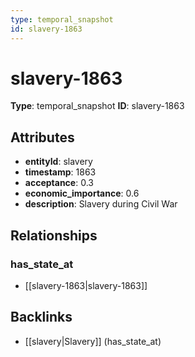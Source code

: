 ```yaml
---
type: temporal_snapshot
id: slavery-1863
---
```


# slavery-1863

**Type**: temporal_snapshot
**ID**: slavery-1863

## Attributes

- **entityId**: slavery
- **timestamp**: 1863
- **acceptance**: 0.3
- **economic_importance**: 0.6
- **description**: Slavery during Civil War

## Relationships

### has_state_at

- [[slavery-1863|slavery-1863]]

## Backlinks

- [[slavery|Slavery]] (has_state_at)


